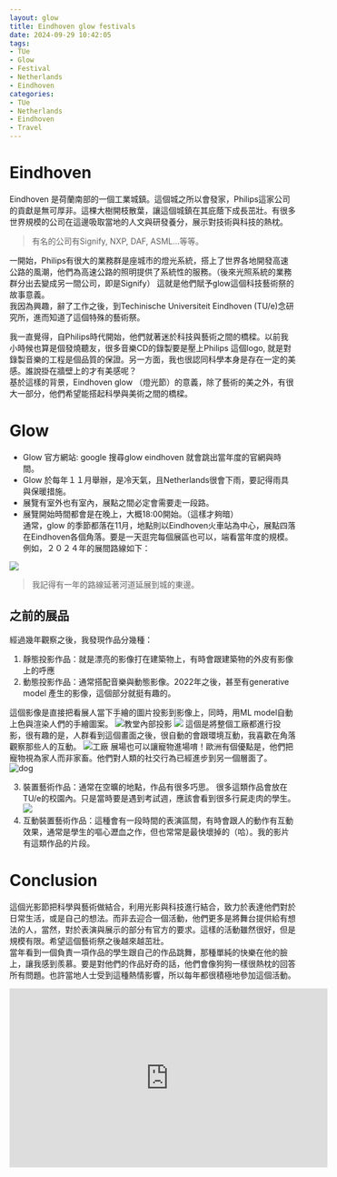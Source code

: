 ```yaml
---
layout: glow
title: Eindhoven glow festivals
date: 2024-09-29 10:42:05
tags:
- TUe
- Glow
- Festival
- Netherlands
- Eindhoven
categories:
- TUe
- Netherlands
- Eindhoven
- Travel
---
```

# Eindhoven

Eindhoven 是荷蘭南部的一個工業城鎮。這個城之所以會發家，Philips這家公司的貢獻是無可厚非。這棵大樹開枝散葉，讓這個城鎮在其庇蔭下成長茁壯。有很多世界規模的公司在這邊吸取當地的人文與研發養分，展示對技術與科技的熱枕。

> 有名的公司有Signify, NXP, DAF, ASML...等等。<br/>

一開始，Philips有很大的業務群是座城市的燈光系統，搭上了世界各地開發高速公路的風潮，他們為高速公路的照明提供了系統性的服務。（後來光照系統的業務群分出去變成另一間公司，即是Signify）
這就是他們賦予glow這個科技藝術祭的故事意義。<br/>
我因為興趣，辭了工作之後，到Techinische Universiteit Eindhoven (TU/e)念研究所，進而知道了這個特殊的藝術祭。

我一直覺得，自Philips時代開始，他們就著迷於科技與藝術之間的橋樑。以前我小時候也算是個發燒聽友，很多音樂CD的錄製要是壓上Philips 這個logo, 就是對錄製音樂的工程是個品質的保證。另一方面，我也很認同科學本身是存在一定的美感。誰說掛在牆壁上的才有美感呢？<br/>
基於這樣的背景，Eindhoven glow （燈光節）的意義，除了藝術的美之外，有很大一部分，他們希望能搭起科學與美術之間的橋樑。
# Glow
- Glow 官方網站: google 搜尋glow eindhoven 就會跳出當年度的官網與時間。
- Glow 於每年１１月舉辦，是冷天氣，且Netherlands很會下雨，要記得雨具與保暖措施。
- 展覽有室外也有室內，展點之間必定會需要走一段路。
- 展覽開始時間都會是在晚上，大概18:00開始。（這樣才夠暗）<br/>
通常，glow 的季節都落在11月，地點則以Eindhoven火車站為中心，展點四落在Eindhoven各個角落。要是一天逛完每個展區也可以，端看當年度的規模。
例如，２０２４年的展間路線如下：

<!-- ![Glow map](./Eindhoven-glow-festivals/glow_map.png) -->
<img src="./Eindhoven-glow-festivals/glow_map.png">

> 我記得有一年的路線延著河道延展到城的東邊。

## 之前的展品
經過幾年觀察之後，我發現作品分幾種：
1. 靜態投影作品：就是漂亮的影像打在建築物上，有時會跟建築物的外皮有影像上的呼應
2. 動態投影作品：通常搭配音樂與動態影像。2022年之後，甚至有generative model 產生的影像，這個部分就挺有趣的。

這個影像是直接把看展人當下手繪的圖片投影到影像上，同時，用ML model自動上色與渲染人們的手繪圖案。
![教堂內部投影](./Eindhoven-glow-festivals/IMG_2060.jpg)
![](./Eindhoven-glow-festivals/IMG_6458.jpg)
這個是將整個工廠都進行投影，很有趣的是，人群看到這個畫面之後，很自動的會跟環境互動，我喜歡在角落觀察那些人的互動。
![工廠](./Eindhoven-glow-festivals/IMG_6461.jpg)
展場也可以讓寵物進場唷！歐洲有個優點是，他們把寵物視為家人而非家畜。他們對人類的社交行為已經進步到另一個層面了。
![dog](./Eindhoven-glow-festivals/IMG_6480.jpg)

3. 裝置藝術作品：通常在空曠的地點，作品有很多巧思。
很多這類作品會放在TU/e的校園內。只是當時要是遇到考試週，應該會看到很多行屍走肉的學生。
![](./Eindhoven-glow-festivals/IMG_6440.jpg)
4. 互動裝置藝術作品：這種會有一段時間的表演區間，有時會跟人的動作有互動效果，通常是學生的嘔心瀝血之作，但也常常是最快壞掉的（哈）。我的影片有這類作品的片段。

# Conclusion
這個光影節把科學與藝術做結合，利用光影與科技進行結合，致力於表達他們對於日常生活，或是自己的想法。而非去迎合一個活動，他們更多是將舞台提供給有想法的人，當然，對於表演與展示的部分有官方的要求。這樣的活動雖然很好，但是規模有限。希望這個藝術祭之後越來越茁壯。<br/>
當年看到一個負責一項作品的學生跟自己的作品跳舞，那種單純的快樂在他的臉上，讓我感到羨慕。要是對他們的作品好奇的話，他們會像狗狗一樣很熱枕的回答所有問題。也許當地人士受到這種熱情影響，所以每年都很積極地參加這個活動。
<!-- <iframe src="//www.youtube.com/embed/3zP4oZR3gls?si=jXtuxe4rQNUnM6TM" frameborder="0" allowfullscreen=""></iframe> -->
<iframe width="560" height="315" src="https://www.youtube.com/embed/3zP4oZR3gls?si=jXtuxe4rQNUnM6TM" title="YouTube video player" frameborder="0" allow="accelerometer; autoplay; clipboard-write; encrypted-media; gyroscope; picture-in-picture; web-share" referrerpolicy="strict-origin-when-cross-origin" allowfullscreen></iframe>
<!-- <iframe width="560" height="315" src="https://www.youtube.com/embed/3zP4oZR3gls?si=jXtuxe4rQNUnM6TM" title="YouTube video player" frameborder="0" allow="accelerometer; autoplay; clipboard-write; encrypted-media; gyroscope; picture-in-picture; web-share" referrerpolicy="strict-origin-when-cross-origin" allowfullscreen></iframe> -->
